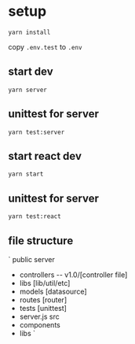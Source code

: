# setup

`yarn install`

copy `.env.test` to `.env`

## start dev

`yarn server`

## unittest for server

`yarn test:server`

## start react dev

`yarn start`

## unittest for server

`yarn test:react`

## file structure

`
public
server
- controllers
  -- v1.0/[controller file]
- libs [lib/util/etc]
- models [datasource]
- routes [router]
- tests [unittest]
- server.js
src
- components
- libs
  `
